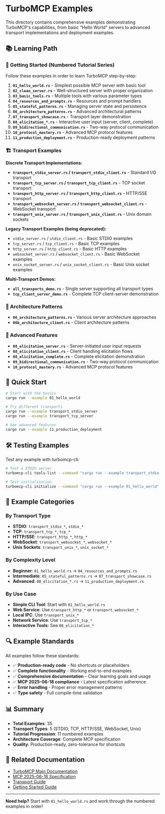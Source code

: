 # TurboMCP Examples

This directory contains comprehensive examples demonstrating TurboMCP's capabilities, from basic "Hello World" servers to advanced transport implementations and deployment examples.

## 📚 Learning Path

### 🚀 Getting Started (Numbered Tutorial Series)

Follow these examples in order to learn TurboMCP step-by-step:

1. **`01_hello_world.rs`** - Simplest possible MCP server with basic tool
2. **`02_clean_server.rs`** - Well-structured server with proper organization
3. **`03_basic_tools.rs`** - Multiple tools with various parameter types
4. **`04_resources_and_prompts.rs`** - Resources and prompt handlers
5. **`05_stateful_patterns.rs`** - Managing server state and persistence
6. **`06_architecture_patterns.rs`** - Advanced architectural patterns
7. **`07_transport_showcase.rs`** - Transport layer demonstration
8. **`08_elicitation_*.rs`** - Interactive user input (server, client, complete)
9. **`09_bidirectional_communication.rs`** - Two-way protocol communication
10. **`10_protocol_mastery.rs`** - Advanced MCP protocol features
11. **`11_production_deployment.rs`** - Production-ready deployment patterns

### 🏗️ Transport Examples

**Discrete Transport Implementations:**
- **`transport_stdio_server.rs` / `transport_stdio_client.rs`** - Standard I/O transport
- **`transport_tcp_server.rs` / `transport_tcp_client.rs`** - TCP socket transport
- **`transport_http_server.rs` / `transport_http_client.rs`** - HTTP/SSE transport
- **`transport_websocket_server.rs` / `transport_websocket_client.rs`** - WebSocket transport
- **`transport_unix_server.rs` / `transport_unix_client.rs`** - Unix domain sockets

**Legacy Transport Examples (being deprecated):**
- `stdio_server.rs` / `stdio_client.rs` - Basic STDIO examples
- `tcp_server.rs` / `tcp_client.rs` - Basic TCP examples
- `http_server.rs` / `http_client.rs` - Basic HTTP examples
- `websocket_server.rs` / `websocket_client.rs` - Basic WebSocket examples
- `unix_socket_server.rs` / `unix_socket_client.rs` - Basic Unix socket examples

**Multi-Transport Demos:**
- **`all_transports_demo.rs`** - Single server supporting all transport types
- **`tcp_client_server_demo.rs`** - Complete TCP client-server demonstration

### 🎯 Architecture Patterns

- **`06_architecture_patterns.rs`** - Various server architecture approaches
- **`06b_architecture_client.rs`** - Client architecture patterns

### 🔄 Advanced Features

- **`08_elicitation_server.rs`** - Server-initiated user input requests
- **`08_elicitation_client.rs`** - Client handling elicitation flows
- **`08_elicitation_complete.rs`** - Complete elicitation demonstration
- **`09_bidirectional_communication.rs`** - Two-way protocol communication
- **`10_protocol_mastery.rs`** - Advanced MCP protocol features

## 🎯 Quick Start

```bash
# Start with the basics
cargo run --example 01_hello_world

# Try different transports
cargo run --example transport_stdio_server
cargo run --example transport_tcp_server

# See advanced features
cargo run --example 11_production_deployment
```

## 🛠️ Testing Examples

Test any example with turbomcp-cli:

```bash
# Test a STDIO server
turbomcp-cli tools-list --command "cargo run --example transport_stdio_server"

# Test initialization
turbomcp-cli initialize --command "cargo run --example 01_hello_world"
```

## 📖 Example Categories

### By Transport Type
- **STDIO**: `transport_stdio_*`, `stdio_*`
- **TCP**: `transport_tcp_*`, `tcp_*`
- **HTTP/SSE**: `transport_http_*`, `http_*`
- **WebSocket**: `transport_websocket_*`, `websocket_*`
- **Unix Sockets**: `transport_unix_*`, `unix_socket_*`

### By Complexity Level
- **Beginner**: `01_hello_world.rs` → `04_resources_and_prompts.rs`
- **Intermediate**: `05_stateful_patterns.rs` → `07_transport_showcase.rs`
- **Advanced**: `08_elicitation_*.rs` → `11_production_deployment.rs`

### By Use Case
- **Simple CLI Tool**: Start with `01_hello_world.rs`
- **Web Service**: Use `transport_http_*` or `transport_websocket_*`
- **Local IPC**: Use `transport_unix_*`
- **Network Service**: Use `transport_tcp_*`
- **Interactive Tools**: See `08_elicitation_*`

## 🔍 Example Standards

All examples follow these standards:
- ✅ **Production-ready code** - No shortcuts or placeholders
- ✅ **Complete functionality** - Working end-to-end examples
- ✅ **Comprehensive documentation** - Clear learning goals and usage
- ✅ **MCP 2025-06-18 compliance** - Latest specification adherence
- ✅ **Error handling** - Proper error management patterns
- ✅ **Type safety** - Full compile-time validation

## 📊 Summary

- **Total Examples**: 35
- **Transport Types**: 5 (STDIO, TCP, HTTP/SSE, WebSocket, Unix)
- **Tutorial Progression**: 11 numbered examples
- **Architecture Coverage**: Complete MCP specification
- **Quality**: Production-ready, zero-tolerance for shortcuts

## 🔗 Related Documentation

- [TurboMCP Main Documentation](https://docs.rs/turbomcp)
- [MCP 2025-06-18 Specification](https://modelcontextprotocol.io)
- [Transport Guide](../../../docs/transports.md)
- [Getting Started Guide](../../../README.md)

---

**Need help?** Start with `01_hello_world.rs` and work through the numbered examples in order!
